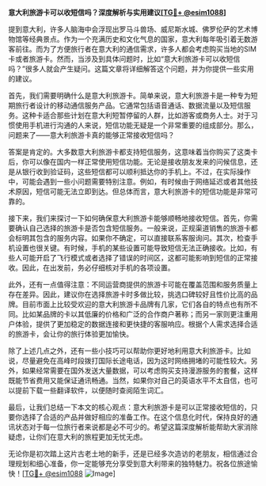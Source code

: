 **意大利旅游卡可以收短信吗？深度解析与实用建议[[TG💪+ @esim1088](https://t.me/s/esim1088)]**

提到意大利，许多人脑海中会浮现出罗马斗兽场、威尼斯水城、佛罗伦萨的艺术博物馆等经典景点。作为一个充满历史和文化气息的国家，意大利每年吸引着无数游客前往。而为了方便旅行者在意大利的通信需求，许多人都会考虑购买当地的SIM卡或者旅游卡。然而，当涉及到具体问题时，比如“意大利旅游卡可以收短信吗？”很多人就会产生疑问。这篇文章将详细解答这个问题，并为你提供一些实用的建议。

首先，我们需要明确什么是意大利旅游卡。简单来说，意大利旅游卡是一种专为短期旅行者设计的移动通信服务产品。它通常包括语音通话、数据流量以及短信服务。这种卡适合那些计划在意大利短暂停留的人群，比如游客或商务人士。对于习惯使用手机进行沟通的人来说，短信功能无疑是一个非常重要的组成部分。那么，问题来了——意大利旅游卡真的能够正常接收短信吗？

答案是肯定的。大多数意大利旅游卡都支持短信服务，这意味着当你购买了这类卡后，你可以像在国内一样正常使用短信功能。无论是接收朋友发来的问候信息，还是从银行收到验证码，这些短信都可以顺利抵达你的手机上。不过，在实际操作中，可能会遇到一些小问题需要特别注意。例如，有时候由于网络延迟或者其他技术原因，短信可能无法立即到达。但总体而言，意大利旅游卡的短信功能是非常可靠的。

接下来，我们来探讨一下如何确保意大利旅游卡能够顺畅地接收短信。首先，你需要确认自己选择的旅游卡是否包含短信服务。一般来说，正规渠道销售的旅游卡都会标明其包含的服务内容。如果你不确定，可以直接联系客服询问。其次，检查手机设置也很关键。有时候，手机的某些设置可能导致短信无法正确接收。比如，有些人可能开启了飞行模式或者选择了错误的时间区，这都可能影响到短信的正常接收。因此，在出发前，务必仔细核对手机的各项设置。

此外，还有一点值得注意：不同运营商提供的旅游卡可能在覆盖范围和服务质量上存在差异。因此，建议你在选择旅游卡时多做比较，挑选口碑较好且性价比高的品牌。目前市面上比较受欢迎的意大利旅游卡品牌有几家，它们各自的特点也有所不同。比如某品牌的卡以其低廉的价格和广泛的合作商户著称；而另一家则更注重用户体验，提供了更加稳定的数据连接和更快捷的客服响应。根据个人需求选择合适的旅游卡，会让你的旅行体验更加愉快。

除了上述几点之外，还有一些小技巧可以帮助你更好地利用意大利旅游卡。比如说，尽量避免在高峰时段拨打国际长途电话，因为这时网络拥堵的可能性较大。另外，如果经常需要在国外发送大量数据，可以考虑购买支持漫游服务的套餐，这样既能节省费用又能保证通讯畅通。当然，如果你对自己的英语水平不太自信，也可以提前下载一些翻译软件，以便随时查阅陌生词汇。

最后，让我们总结一下本文的核心观点：意大利旅游卡是可以正常接收短信的，只要你选择了合适的产品并做好相应的准备工作。在这个信息化时代，保持良好的通讯状态对于每一位旅行者来说都是必不可少的。希望这篇深度解析能帮助大家消除疑虑，让你们在意大利的旅程更加无忧无虑。

无论你是初次踏上这片古老土地的新手，还是已经多次造访的老朋友，相信通过合理规划和细心准备，你一定能够充分享受到意大利带来的独特魅力。祝各位旅途愉快！[[TG💪+ @esim1088](https://t.me/s/esim1088) ![Image](https://i.postimg.cc/4NQfJmqS/Snipaste-2025-05-13-00-14-12.png)]